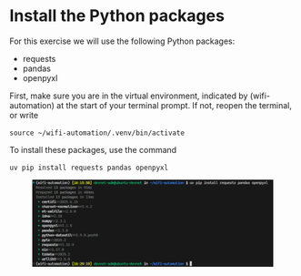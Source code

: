 # Install the Python packages

For this exercise we will use the following Python packages:

* requests
* pandas
* openpyxl

First, make sure you are in the virtual environment, indicated by (wifi-automation) at the start of your terminal prompt. If not, reopen the terminal, or write&#x20;

```
source ~/wifi-automation/.venv/bin/activate
```

To install these packages, use the command

```
uv pip install requests pandas openpyxl
```

<figure><img src="../../.gitbook/assets/image (3) (1) (1) (1) (1) (1) (1).png" alt=""><figcaption></figcaption></figure>









